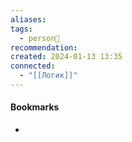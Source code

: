 ```yaml
---
aliases: 
tags:
  - person👤
recommendation: 
created: 2024-01-13 13:35
connected:
  - "[[Логик]]"
---
```





#### Bookmarks
- 
